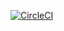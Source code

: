 [![CircleCI](https://circleci.com/github/ArRomanov/selenium-ci-sample.svg?style=svg)](https://circleci.com/github/ArRomanov/selenium-ci-sample)
